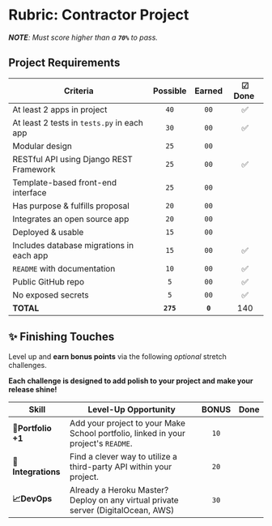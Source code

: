 # Rubric: Contractor Project

_**NOTE**: Must score higher than a **`70%`** to pass._

## Project Requirements

| Criteria                                   | Possible  |  Earned  | ☑ Done ️ |
| ------------------------------------------ | :-------: | :------: | :------: |
| At least 2 apps in project                 |   `40`    |   `00`   |    :white_check_mark:      |
| At least 2 tests in `tests.py` in each app |   `30`    |   `00`   |    :white_check_mark:      |
| Modular design                             |   `25`    |   `00`   |          |
| RESTful API using Django REST Framework    |   `25`    |   `00`   |      :white_check_mark:    |
| Template-based front-end interface         |   `25`    |   `00`   |          |
| Has purpose & fulfills proposal            |   `20`    |   `00`   |          |
| Integrates an open source app              |   `20`    |   `00`   |          |
| Deployed & usable                          |   `15`    |   `00`   |          |
| Includes database migrations in each app   |   `15`    |   `00`   |     :white_check_mark:     |
| `README` with documentation                |   `10`    |   `00`   |  :white_check_mark:        |
| Public GitHub repo                         |    `5`    |   `00`   |     :white_check_mark:     |
| No exposed secrets                         |    `5`    |   `00`   |      :white_check_mark:    |
| **TOTAL**                                  | **`275`** | **`0`** |      140    |

## ✨ Finishing Touches

Level up and **earn bonus points** via the following _optional_ stretch challenges.

**Each challenge is designed to add polish to your project and make your release shine!**

| Skill              | Level-Up Opportunity                                                               | BONUS | Done |
| ------------------ | ---------------------------------------------------------------------------------- | :---: | :---:|
| **🎉Portfolio +1** | Add your project to your Make School portfolio, linked in your project's `README`. | `10`  |      |
| **🔌Integrations** | Find a clever way to utilize a third-party API within your project.                | `20`  |      |
| **📈DevOps**       | Already a Heroku Master? Deploy on any virtual private server (DigitalOcean, AWS)  | `30`  |      |
